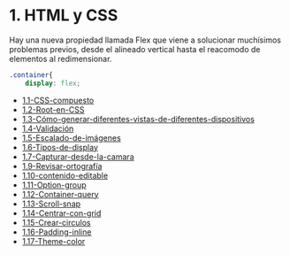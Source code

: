 # 1. HTML y CSS

Hay una nueva propiedad llamada Flex que viene a solucionar muchísimos
problemas previos, desde el alineado vertical hasta el reacomodo de
elementos al redimensionar.

``` css
.container{
    display: flex;
```
[comment]:STARTING_GENERATED_TOC

* [1.1-CSS-compuesto](<./content/1.1-CSS-compuesto.md>)
* [1.2-Root-en-CSS](<./content/1.2-Root-en-CSS.md>)
* [1.3-Cómo-generar-diferentes-vistas-de-diferentes-dispositivos](<./content/1.3-Cómo-generar-diferentes-vistas-de-diferentes-dispositivos.md>)
* [1.4-Validación](<./content/1.4-Validación.md>)
* [1.5-Escalado-de-imágenes](<./content/1.5-Escalado-de-imágenes.md>)
* [1.6-Tipos-de-display](<./content/1.6-Tipos-de-display.md>)
* [1.7-Capturar-desde-la-camara](<./content/1.7-Capturar-desde-la-camara.md>)
* [1.9-Revisar-ortografía](<./content/1.9-Revisar-ortografía.md>)
* [1.10-contenido-editable](<./content/1.10-contenido-editable.md>)
* [1.11-Option-group](<./content/1.11-Option-group.md>)
* [1.12-Container-query](<./content/1.12-Container-query.md>)
* [1.13-Scroll-snap](<./content/1.13-Scroll-snap.md>)
* [1.14-Centrar-con-grid](<./content/1.14-Centrar-con-grid.md>)
* [1.15-Crear-circulos](<./content/1.15-Crear-circulos.md>)
* [1.16-Padding-inline](<./content/1.16-Padding-inline.md>)
* [1.17-Theme-color](<./content/1.17-Theme-color.md>)

[comment]:ENDING_GENERATED_TOC